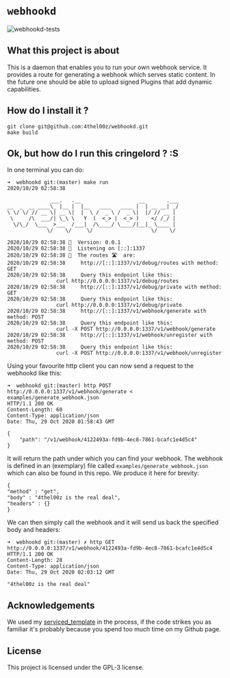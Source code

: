 # ```webhookd```

![webhookd-tests](https://github.com/4thel00z/webhookd/workflows/Test/badge.svg)

## What this project is about

This is a daemon that enables you to run your own webhook service.
It provides a route for generating a webhook which serves static content.
In the future one should be able to upload signed Plugins that add dynamic capabilities.

## How do I install it ?

```
git clone git@github.com:4thel00z/webhookd.git
make build
```

## Ok, but how do I run this cringelord ? :S

In one terminal you can do:

```
➜  webhookd git:(master) make run
2020/10/29 02:58:38

              ___.   .__                   __       .___
__  _  __ ____\_ |__ |  |__   ____   ____ |  | __ __| _/
\ \/ \/ // __ \| __ \|  |  \ /  _ \ /  _ \|  |/ // __ |
 \     /\  ___/| \_\ \   Y  (  <_> |  <_> )    </ /_/ |
  \/\_/  \___  >___  /___|  /\____/ \____/|__|_ \____ |
             \/    \/     \/                   \/    \/

2020/10/29 02:58:38 👩  Version: 0.0.1
2020/10/29 02:58:38 🏁  Listening on [::]:1337
2020/10/29 02:58:38 👠  The routes 🛣️  are:
2020/10/29 02:58:38     http://[::]:1337/v1/debug/routes with method: GET
2020/10/29 02:58:38     Query this endpoint like this:
                curl http://0.0.0.0:1337/v1/debug/routes
2020/10/29 02:58:38     http://[::]:1337/v1/debug/private with method: GET
2020/10/29 02:58:38     Query this endpoint like this:
                curl http://0.0.0.0:1337/v1/debug/private
2020/10/29 02:58:38     http://[::]:1337/v1/webhook/generate with method: POST
2020/10/29 02:58:38     Query this endpoint like this:
                curl -X POST http://0.0.0.0:1337/v1/webhook/generate
2020/10/29 02:58:38     http://[::]:1337/v1/webhook/unregister with method: POST
2020/10/29 02:58:38     Query this endpoint like this:
                curl -X POST http://0.0.0.0:1337/v1/webhook/unregister

```

Using your favourite http client you can now send a request to the webhookd like this:

```
➜  webhookd git:(master) http POST http://0.0.0.0:1337/v1/webhook/generate < examples/generate_webhook.json
HTTP/1.1 200 OK
Content-Length: 60
Content-Type: application/json
Date: Thu, 29 Oct 2020 01:58:43 GMT

{
    "path": "/v1/webhook/4122493a-fd9b-4ec8-7861-bcafc1e4d5c4"
}

```

It will return the path under which you can find your webhook.
The webhook is defined in an (exemplary) file called `examples/generate_webhook.json` which can also be found in this repo.
We produce it here for brevity:

```
{
"method" : "get",
"body" : "4thel00z is the real deal",
"headers" : {}
}
```

We can then simply call the webhook and it will send us back the specified body and headers:

```
➜  webhookd git:(master) ✗ http GET http://0.0.0.0:1337/v1/webhook/4122493a-fd9b-4ec8-7861-bcafc1e4d5c4
HTTP/1.1 200 OK
Content-Length: 28
Content-Type: application/json
Date: Thu, 29 Oct 2020 02:03:12 GMT

"4thel00z is the real deal"

```

## Acknowledgements

We used my [serviced_template](https://github.com/4thel00z/service_templated) in the process, if the code strikes you as familiar it's probably because you spend too much time on my Github page.
## License

This project is licensed under the GPL-3 license.
